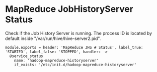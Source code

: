 
# MapReduce JobHistoryServer Status

Check if the Job History Server is running. The process ID is located by default
inside "/var/run/hive/hive-server2.pid".

    module.exports = header: 'MapReduce JHS # Status', label_true: 'STARTED', label_false: 'STOPPED', handler: ->
      @service_status
        name: 'hadoop-mapreduce-historyserver'
        if_exists: '/etc/init.d/hadoop-mapreduce-historyserver'
